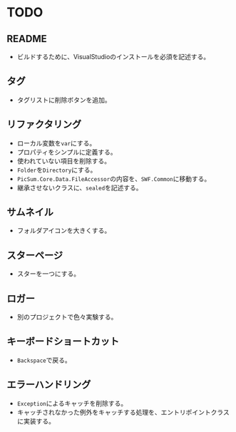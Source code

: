 # TODO
## README
* ビルドするために、VisualStudioのインストールを必須を記述する。
## タグ
* タグリストに削除ボタンを追加。
## リファクタリング 
* ローカル変数を`var`にする。
* プロパティをシンプルに定義する。
* 使われていない項目を削除する。
* `Folder`を`Directory`にする。
* `PicSum.Core.Data.FileAccessor`の内容を、`SWF.Common`に移動する。
* 継承させないクラスに、`sealed`を記述する。
## サムネイル
* フォルダアイコンを大きくする。
## スターページ
* スターを一つにする。
## ロガー
* 別のプロジェクトで色々実験する。
## キーボードショートカット
* `Backspace`で戻る。
## エラーハンドリング
* `Exception`によるキャッチを削除する。
* キャッチされなかった例外をキャッチする処理を、エントリポイントクラスに実装する。